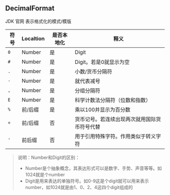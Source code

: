 ## DecimalFormat

JDK 官网 表示格式化的模式/模版

| 符号 | Localtion | 是否本地化 | 释义 |
| --- | --- | --- | --- |
| `0` | Number | 是 | Digit |
| `#` | Number | 是 | Digit。若是0就显示为空 |
| `.` | Number | 是 | 小数/货币分隔符 |
| `-` | Number | 是 | 就代表减号 |
| `,` | Number | 是 | 分组分隔符 |
| `E` | Number | 是 | 科学计数法分隔符（位数和指数） |
| `%` | 前/后缀 | 是 | 乘以100并显示为百分数 |
| `¤` | 前/后缀 | 否 | 货币记号。若连续出现两次就用国际货币符号代替 |
| `'` | 前后缀 | 否 | 用于引用特殊字符。作用类似于转义字符 |

> 说明：Number和Digit的区别：
> - Number是个抽象概念，其表达形式可以是数字、手势、声音等等。如1024就是个number
> - Digit是用来表达的单独符号。如0-9这是个digit就可以用来表示number，如1024就是由1、0、2、4这四个digit组成的